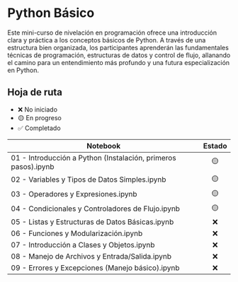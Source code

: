 # Python Básico

Este mini-curso de nivelación en programación ofrece una introducción clara y
práctica a los conceptos básicos de Python. A través de una estructura bien
organizada, los participantes aprenderán las fundamentales técnicas de
programación, estructuras de datos y control de flujo, allanando el camino para
un entendimiento más profundo y una futura especialización en Python.

## Hoja de ruta

-   ❌ No iniciado
-   🟡 En progreso
-   ✅ Completado

Notebook                                                       | Estado
-------------------------------------------------------------- | :-----:
01 - Introducción a Python (Instalación, primeros pasos).ipynb | 🟡
02 - Variables y Tipos de Datos Simples.ipynb                  | 🟡
03 - Operadores y Expresiones.ipynb                            | 🟡
04 - Condicionales y Controladores de Flujo.ipynb              | 🟡
05 - Listas y Estructuras de Datos Básicas.ipynb               | ❌
06 - Funciones y Modularización.ipynb                          | ❌
07 - Introducción a Clases y Objetos.ipynb                     | ❌
08 - Manejo de Archivos y Entrada/Salida.ipynb                 | ❌
09 - Errores y Excepciones (Manejo básico).ipynb               | ❌
